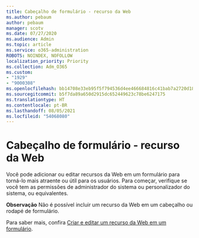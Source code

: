 ```yaml
---
title: Cabeçalho de formulário - recurso da Web
ms.author: pebaum
author: pebaum
manager: scotv
ms.date: 07/27/2020
ms.audience: Admin
ms.topic: article
ms.service: o365-administration
ROBOTS: NOINDEX, NOFOLLOW
localization_priority: Priority
ms.collection: Adm_O365
ms.custom:
- "1929"
- "9000308"
ms.openlocfilehash: bb14708e33eb95f5f794536d4ee466684816c41bab7a2720d18c298a08e1b261
ms.sourcegitcommit: b5f7da89a650d2915dc652449623c78be6247175
ms.translationtype: HT
ms.contentlocale: pt-BR
ms.lasthandoff: 08/05/2021
ms.locfileid: "54068080"
---
```

# <a name="form-header---web-resource"></a>Cabeçalho de formulário - recurso da Web

Você pode adicionar ou editar recursos da Web em um formulário para torná-lo mais atraente ou útil para os usuários. Para começar, verifique se você tem as permissões de administrador do sistema ou personalizador do sistema, ou equivalentes.  

**Observação** Não é possível incluir um recurso da Web em um cabeçalho ou rodapé de formulário.

Para saber mais, confira [Criar e editar um recurso da Web em um formulário](https://docs.microsoft.com/dynamics365/customer-engagement/customize/create-edit-web-resources#create-and-edit-a-web-resource-on-a-form).